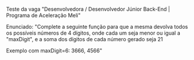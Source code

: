 Teste da vaga "Desenvolvedora / Desenvolvedor Júnior Back-End | Programa de Aceleração Meli"

Enunciado: "Complete a seguinte função para que a mesma devolva todos os possíveis números de 4 dígitos, onde cada um seja menor ou igual a "maxDigit", e a soma dos dígitos de cada número gerado seja 21

Exemplo com maxDigit=6: 3666, 4566"